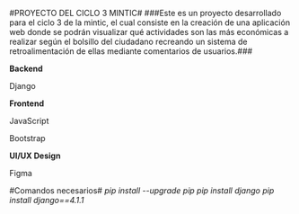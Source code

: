 #PROYECTO DEL CICLO 3 MINTIC#
###Este es un proyecto desarrollado para el ciclo 3 de la mintic, el cual consiste en la creación de una aplicación web donde se podrán visualizar qué actividades son las más económicas a realizar según el bolsillo del ciudadano recreando un sistema de retroalimentación de ellas mediante comentarios de usuarios.###

**Backend**
<p>Django</p>

**Frontend**
<p>JavaScript</p>
<p>Bootstrap</p>

**UI/UX Design**
<p>Figma</p>

#Comandos necesarios#
*pip install --upgrade pip* 
*pip install django*
*pip install django==4.1.1*